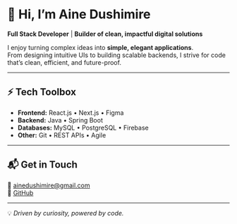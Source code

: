 # 👋 Hi, I’m Aine Dushimire  

**Full Stack Developer** | **Builder of clean, impactful digital solutions**  

I enjoy turning complex ideas into **simple, elegant applications**.  
From designing intuitive UIs to building scalable backends, I strive for code that’s clean, efficient, and future-proof.  

---

## ⚡ Tech Toolbox
- **Frontend:** React.js • Next.js • Figma  
- **Backend:** Java • Spring Boot  
- **Databases:** MySQL • PostgreSQL • Firebase  
- **Other:** Git • REST APIs • Agile  

---

## 📬 Get in Touch
📧 [ainedushimire@gmail.com](mailto:ainedushimire@gmail.com)  
🔗 [GitHub](https://github.com/aine1100)  

---

💡 *Driven by curiosity, powered by code.*  
